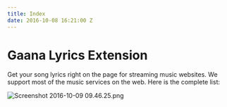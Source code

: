 ```yaml
---
title: Index
date: 2016-10-08 16:21:00 Z
---
```


# Gaana Lyrics Extension

Get your song lyrics right on the page for streaming music websites. We support most of the music services on the web. Here is the complete list:

![Screenshot 2016-10-09 09.46.25.png](/uploads/Screenshot%202016-10-09%2009.46.25.png)